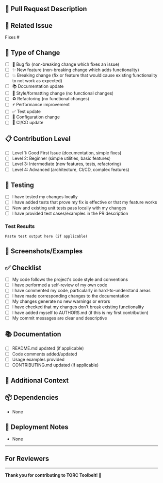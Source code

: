 ## 📝 Pull Request Description

<!-- Provide a clear and concise description of your changes -->

## 🔗 Related Issue

<!-- Link the issue this PR addresses. Use "Fixes #issue_number" to auto-close the issue when merged -->

Fixes #

## 🎯 Type of Change

<!-- Please check the relevant option(s) -->

- [ ] 🐛 Bug fix (non-breaking change which fixes an issue)
- [ ] ✨ New feature (non-breaking change which adds functionality)
- [ ] 💥 Breaking change (fix or feature that would cause existing functionality to not work as expected)
- [ ] 📚 Documentation update
- [ ] 🎨 Style/formatting change (no functional changes)
- [ ] ♻️ Refactoring (no functional changes)
- [ ] ⚡ Performance improvement
- [ ] ✅ Test update
- [ ] 🔧 Configuration change
- [ ] 🤖 CI/CD update

## 📋 Contribution Level

<!-- Check the level that best describes this contribution -->

- [ ] Level 1: Good First Issue (documentation, simple fixes)
- [ ] Level 2: Beginner (simple utilities, basic features)
- [ ] Level 3: Intermediate (new features, tests, refactoring)
- [ ] Level 4: Advanced (architecture, CI/CD, complex features)

## 🧪 Testing

<!-- Describe the tests you ran and/or added -->

- [ ] I have tested my changes locally
- [ ] I have added tests that prove my fix is effective or that my feature works
- [ ] New and existing unit tests pass locally with my changes
- [ ] I have provided test cases/examples in the PR description

### Test Results

<!-- If applicable, provide test results, screenshots, or examples -->

```
Paste test output here (if applicable)
```

## 📸 Screenshots/Examples

<!-- If applicable, add screenshots or code examples to demonstrate your changes -->

## ✅ Checklist

<!-- Mark completed items with [x] -->

- [ ] My code follows the project's code style and conventions
- [ ] I have performed a self-review of my own code
- [ ] I have commented my code, particularly in hard-to-understand areas
- [ ] I have made corresponding changes to the documentation
- [ ] My changes generate no new warnings or errors
- [ ] I have checked that my changes don't break existing functionality
- [ ] I have added myself to AUTHORS.md (if this is my first contribution)
- [ ] My commit messages are clear and descriptive

## 📚 Documentation

- [ ] README.md updated (if applicable)
- [ ] Code comments added/updated
- [ ] Usage examples provided
- [ ] CONTRIBUTING.md updated (if applicable)

## 💭 Additional Context

## 📦 Dependencies

<!-- List any new dependencies this PR introduces -->

- None
<!-- Or list dependencies:
- package-name@version - reason for adding
  -->

## 🚀 Deployment Notes

<!-- Any special deployment considerations or steps needed -->

- None
<!-- Or list deployment steps -->

---

## For Reviewers

<!-- Optional: Tag specific reviewers or mention any areas that need special attention -->

---

**Thank you for contributing to TORC Toolbelt! 🔧**
